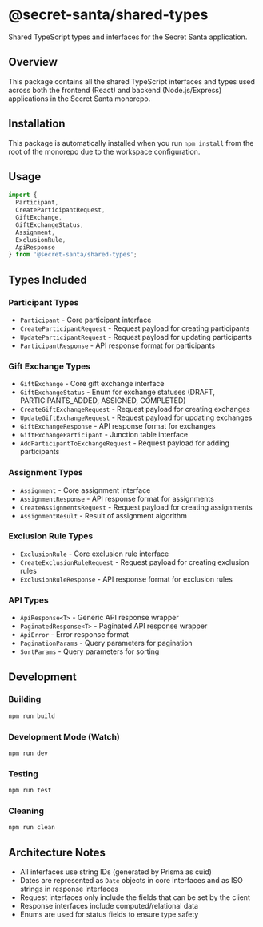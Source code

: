 # @secret-santa/shared-types

Shared TypeScript types and interfaces for the Secret Santa application.

## Overview

This package contains all the shared TypeScript interfaces and types used across both the frontend (React) and backend (Node.js/Express) applications in the Secret Santa monorepo.

## Installation

This package is automatically installed when you run `npm install` from the root of the monorepo due to the workspace configuration.

## Usage

```typescript
import { 
  Participant, 
  CreateParticipantRequest,
  GiftExchange,
  GiftExchangeStatus,
  Assignment,
  ExclusionRule,
  ApiResponse 
} from '@secret-santa/shared-types';
```

## Types Included

### Participant Types
- `Participant` - Core participant interface
- `CreateParticipantRequest` - Request payload for creating participants
- `UpdateParticipantRequest` - Request payload for updating participants
- `ParticipantResponse` - API response format for participants

### Gift Exchange Types
- `GiftExchange` - Core gift exchange interface
- `GiftExchangeStatus` - Enum for exchange statuses (DRAFT, PARTICIPANTS_ADDED, ASSIGNED, COMPLETED)
- `CreateGiftExchangeRequest` - Request payload for creating exchanges
- `UpdateGiftExchangeRequest` - Request payload for updating exchanges
- `GiftExchangeResponse` - API response format for exchanges
- `GiftExchangeParticipant` - Junction table interface
- `AddParticipantToExchangeRequest` - Request payload for adding participants

### Assignment Types
- `Assignment` - Core assignment interface
- `AssignmentResponse` - API response format for assignments
- `CreateAssignmentsRequest` - Request payload for creating assignments
- `AssignmentResult` - Result of assignment algorithm

### Exclusion Rule Types
- `ExclusionRule` - Core exclusion rule interface
- `CreateExclusionRuleRequest` - Request payload for creating exclusion rules
- `ExclusionRuleResponse` - API response format for exclusion rules

### API Types
- `ApiResponse<T>` - Generic API response wrapper
- `PaginatedResponse<T>` - Paginated API response wrapper
- `ApiError` - Error response format
- `PaginationParams` - Query parameters for pagination
- `SortParams` - Query parameters for sorting

## Development

### Building
```bash
npm run build
```

### Development Mode (Watch)
```bash
npm run dev
```

### Testing
```bash
npm run test
```

### Cleaning
```bash
npm run clean
```

## Architecture Notes

- All interfaces use string IDs (generated by Prisma as cuid)
- Dates are represented as `Date` objects in core interfaces and as ISO strings in response interfaces
- Request interfaces only include the fields that can be set by the client
- Response interfaces include computed/relational data
- Enums are used for status fields to ensure type safety
